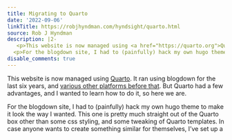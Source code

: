 ```yaml
---
title: Migrating to Quarto
date: '2022-09-06'
linkTitle: https://robjhyndman.com/hyndsight/quarto.html
source: Rob J Hyndman
description: |2-
   <p>This website is now managed using <a href="https://quarto.org">Quarto</a>. It ran using blogdown for the last six years, and <a href="../hyndsight/blogdown">various other platforms before that</a>. But Quarto had a few advantages, and I wanted to learn how to do it, so here we are.</p>
  <p>For the blogdown site, I had to (painfully) hack my own hugo theme to make it look the way I wanted. This one is pretty much straight out of the Quarto box other than some css styling, and some tweaking of Quarto templates. In case anyone wants to create something similar for themselves, I’ve set up a <a ...
disable_comments: true
---
```

 <p>This website is now managed using <a href="https://quarto.org">Quarto</a>. It ran using blogdown for the last six years, and <a href="../hyndsight/blogdown">various other platforms before that</a>. But Quarto had a few advantages, and I wanted to learn how to do it, so here we are.</p>
<p>For the blogdown site, I had to (painfully) hack my own hugo theme to make it look the way I wanted. This one is pretty much straight out of the Quarto box other than some css styling, and some tweaking of Quarto templates. In case anyone wants to create something similar for themselves, I’ve set up a <a ...